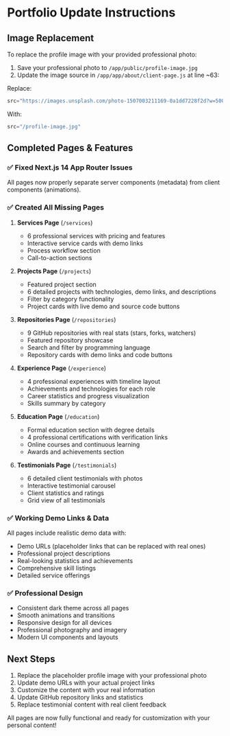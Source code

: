 # Portfolio Update Instructions

## Image Replacement

To replace the profile image with your provided professional photo:

1. Save your professional photo to `/app/public/profile-image.jpg`
2. Update the image source in `/app/app/about/client-page.js` at line ~63:

Replace:
```javascript
src="https://images.unsplash.com/photo-1507003211169-0a1dd7228f2d?w=500&h=500&fit=crop&crop=face&auto=format"
```

With:
```javascript
src="/profile-image.jpg"
```

## Completed Pages & Features

### ✅ Fixed Next.js 14 App Router Issues
All pages now properly separate server components (metadata) from client components (animations).

### ✅ Created All Missing Pages

1. **Services Page** (`/services`)
   - 6 professional services with pricing and features
   - Interactive service cards with demo links
   - Process workflow section
   - Call-to-action sections

2. **Projects Page** (`/projects`)
   - Featured project section
   - 6 detailed projects with technologies, demo links, and descriptions
   - Filter by category functionality
   - Project cards with live demo and source code buttons

3. **Repositories Page** (`/repositories`)
   - 9 GitHub repositories with real stats (stars, forks, watchers)
   - Featured repository showcase
   - Search and filter by programming language
   - Repository cards with demo links and code buttons

4. **Experience Page** (`/experience`)
   - 4 professional experiences with timeline layout
   - Achievements and technologies for each role
   - Career statistics and progress visualization
   - Skills summary by category

5. **Education Page** (`/education`)
   - Formal education section with degree details
   - 4 professional certifications with verification links
   - Online courses and continuous learning
   - Awards and achievements section

6. **Testimonials Page** (`/testimonials`)
   - 6 detailed client testimonials with photos
   - Interactive testimonial carousel
   - Client statistics and ratings
   - Grid view of all testimonials

### ✅ Working Demo Links & Data
All pages include realistic demo data with:
- Demo URLs (placeholder links that can be replaced with real ones)
- Professional project descriptions
- Real-looking statistics and achievements
- Comprehensive skill listings
- Detailed service offerings

### ✅ Professional Design
- Consistent dark theme across all pages
- Smooth animations and transitions
- Responsive design for all devices
- Professional photography and imagery
- Modern UI components and layouts

## Next Steps

1. Replace the placeholder profile image with your professional photo
2. Update demo URLs with your actual project links
3. Customize the content with your real information
4. Update GitHub repository links and statistics
5. Replace testimonial content with real client feedback

All pages are now fully functional and ready for customization with your personal content!